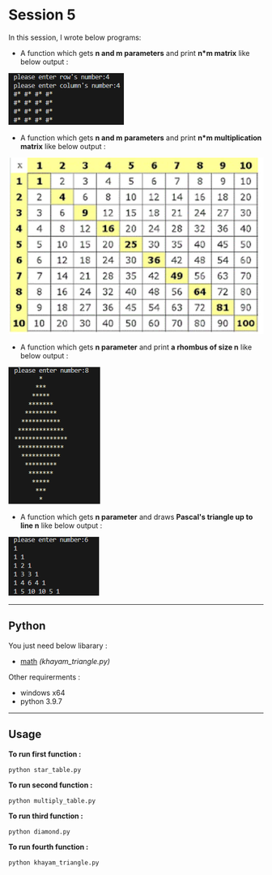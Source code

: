 # Session 5

In this session, I wrote below programs:

 - A function which gets **n and m parameters** and print **n*m matrix** like below output :


![screenshot](table.png)

- A function which gets **n and m parameters** and print **n*m multiplication matrix** like below output :


![screenshot](photo_5947562693529550724_y.jpg)

- A function which gets **n parameter** and print **a rhombus of size n** like below output :


![screenshot](Untitled.png)

- A function which gets **n parameter** and draws **Pascal's triangle up to line n** like below output :



![screenshot](khayam.png)

---

## Python

You just need below libarary :

- [math](https://www.w3schools.com/python/module_math.asp) *(khayam_triangle.py)*


 Other requirerments  :
 
 - windows x64
 - python 3.9.7

---

## Usage

**To run first function :**

```
python star_table.py
```

**To run second function :**

```
python multiply_table.py
```

**To run third function :**


```
python diamond.py
```

**To run fourth function :**

```
python khayam_triangle.py
```
